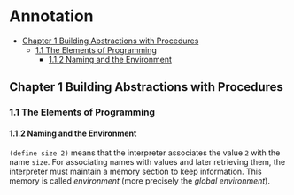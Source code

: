 # Annotation

<!-- TOC depthFrom:2 depthTo:6 withLinks:1 updateOnSave:1 orderedList:0 -->

- [Chapter 1 Building Abstractions with Procedures](#chapter-1-building-abstractions-with-procedures)
	- [1.1 The Elements of Programming](#11-the-elements-of-programming)
		- [1.1.2 Naming and the Environment](#112-naming-and-the-environment)

<!-- /TOC -->

## Chapter 1 Building Abstractions with Procedures

### 1.1 The Elements of Programming

#### 1.1.2 Naming and the Environment

`(define size 2)` means that the interpreter associates the value `2` with the name `size`. For associating names with values and later retrieving them, the interpreter must maintain a memory section to keep information. This memory is called *environment* (more precisely the *global environment*).
